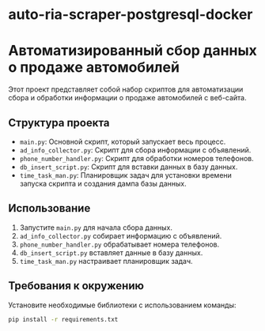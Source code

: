 # auto-ria-scraper-postgresql-docker

# Автоматизированный сбор данных о продаже автомобилей

Этот проект представляет собой набор скриптов для автоматизации сбора и обработки информации о продаже автомобилей с веб-сайта.

## Структура проекта

- `main.py`: Основной скрипт, который запускает весь процесс.
- `ad_info_collector.py`: Скрипт для сбора информации с объявлений.
- `phone_number_handler.py`: Скрипт для обработки номеров телефонов.
- `db_insert_script.py`: Скрипт для вставки данных в базу данных.
- `time_task_man.py`: Планировщик задач для установки времени запуска скрипта и создания дампа базы данных.

## Использование

1. Запустите `main.py` для начала сбора данных.
2. `ad_info_collector.py` собирает информацию с объявлений.
3. `phone_number_handler.py` обрабатывает номера телефонов.
4. `db_insert_script.py` вставляет данные в базу данных.
5. `time_task_man.py` настраивает планировщик задач.

## Требования к окружению

Установите необходимые библиотеки с использованием команды:

```bash
pip install -r requirements.txt



